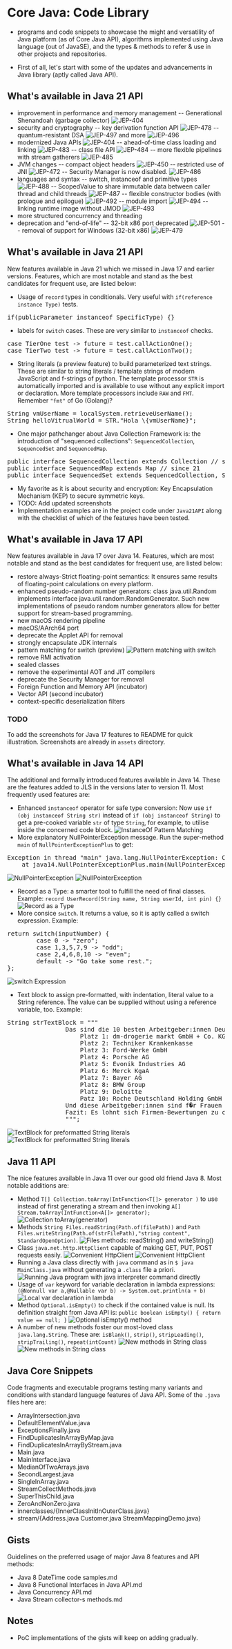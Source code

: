 # Core Java: Code Library
- programs and code snippets to showcase the might and versatility of Java platform (as of Core Java API), algorithms implemented using Java language (out of JavaSE), and the types & methods to refer & use in other projects and repositories.  

- First of all, let's start with some of the updates and advancements in Java library (aptly called Java API).

## What's available in Java 21 API
- improvement in performance and memory management
-- Generational Shenandoah (garbage collector) ![JEP-404](https://openjdk.org/jeps/404)
- security and cryptography
-- key derivation function API ![JEP-478](https://openjdk.org/jeps/478)
-- quantum-resistant DSA ![JEP-497](https://openjdk.org/jeps/497) and more ![JEP-496](https://openjdk.org/jeps/496)
- modernized Java APIs ![JEP-404](https://openjdk.org/jeps/404)
-- ahead-of-time class loading and linking ![JEP-483](https://openjdk.org/jeps/483)
-- class file API ![JEP-484](https://openjdk.org/jeps/484)
-- more flexible pipelines with stream gatherers ![JEP-485](https://openjdk.org/jeps/485)
- JVM changes
-- compact object headers ![JEP-450](https://openjdk.org/jeps/450)
-- restricted use of JNI ![JEP-472](https://openjdk.org/jeps/472)
-- Security Manager is now disabled. ![JEP-486](https://openjdk.org/jeps/486)
- languages and syntax
-- switch, instanceof and primitive types ![JEP-488](https://openjdk.org/jeps/488)
-- ScopedValue to share immutable data between caller thread and child threads ![JEP-487](https://openjdk.org/jeps/487)
-- flexible constructor bodies (with prologue and epilogue) ![JEP-492](https://openjdk.org/jeps/492)
-- module import ![JEP-494](https://openjdk.org/jeps/494)
-- linking runtime image without JMOD ![JEP-493](https://openjdk.org/jeps/493)
- more structured concurrency and threading
- deprecation and "end-of-life"
-- 32-bit x86 port deprecated ![JEP-501](https://openjdk.org/jeps/501)
-- removal of support for Windows (32-bit x86) ![JEP-479](https://openjdk.org/jeps/479)

## What's available in Java 21 API
New features available in Java 21 which we missed in Java 17 and earlier versions. Features, which are most notable and stand as the best candidates for frequent use, are listed below:
- Usage of `record` types in conditionals. Very useful with `if(reference instance Type)` tests.
<pre>if(publicParameter instanceof SpecificType) {}</pre>
- labels for `switch` cases. These are very similar to `instanceof` checks.
<pre>
case TierOne test -> future = test.callActionOne();
case TierTwo test -> future = test.callActionTwo();
</pre>
- String literals (a preview feature) to build parameterized text strings. These are similar to string literals / template strings of modern JavaScript and f-strings of python. The template processor `STR` is automatically imported and is available to use without any explicit import or declaration. More template processors include `RAW` and `FMT`. Remember `"fmt"` of Go (Golang)?
<pre>String vmUserName = localSystem.retrieveUserName();
String helloVitrualWorld = STR."Hola \{vmUserName}";</pre>
- One major pathchanger about Java Collection Framework is: the introduction of "sequenced collections": `SequencedCollection`, `SequencedSet` and `SequencedMap`.
<pre>
public interface SequencedCollection<E> extends Collection<E> // since 21
public interface SequencedMap<K, V> extends Map<K, V> // since 21
public interface SequencedSet<E> extends SequencedCollection<E>, Set<E> // since 21
</pre>
- My favorite as it is about security and encryption: Key Encapsulation Mechanism (KEP) to secure symmetric keys.
- TODO: Add updated screenshots
- Implementation examples are in the project code under `Java21API` along with the checklist of which of the features have been tested.

## What's available in Java 17 API
New features available in Java 17 over Java 14. Features, which are most notable and stand as the best candidates for frequent use, are listed below:
- restore always-Strict floating-point semantics: It ensures same results of floating-point calculations on every platform.
- enhanced pseudo-random number generators: class java.util.Random implements interface java.util.random.RandomGenerator. Such new implementations of pseudo random number generators allow for better support for stream-based programming.
- new macOS rendering pipeline
- macOS/AArch64 port
- deprecate the Applet API for removal
- strongly encapsulate JDK internals
- pattern matching for switch (preview)
![Pattern matching with switch](./assets/java17features/patternMatchingWithSwitch.png)
- remove RMI activation
- sealed classes
- remove the experimental AOT and JIT compilers
- deprecate the Security Manager for removal
- Foreign Function and Memory API (incubator)
- Vector API (second incubator)
- context-specific deserialization filters

### TODO
To add the screenshots for Java 17 features to README for quick illustration. Screenshots are already in `assets` directory.

## What's available in Java 14 API
The additional and formally introduced features available in Java 14. These are the features added to JLS in the versions later to version 11. Most frequently used features are:
- Enhanced `instanceof` operator for safe type conversion: Now use `if (obj instanceof String str)` instead of `if (obj instanceof String)` to get a pre-cooked variable `str` of type `String`, for example, to utilise inside the concerned code block.
![InstanceOf Pattern Matching](./assets/java14features/01-InstanceOfPatternMatching.png)
- More explanatory NullPointerException message. Run the super-method `main` of `NullPointerExceptionPlus` to get:
<pre>Exception in thread "main" java.lang.NullPointerException: Cannot invoke "Object.toString()" because the return value of "java14.RoleClass.getPrivileges()" is null
	at java14.NullPointerExceptionPlus.main(NullPointerExceptionPlus.java:7)</pre>
![NullPointerException](./assets/java14features/02-NullPointerException-1.png)
![NullPointerException](./assets/java14features/02-NullPointerException-2.png)
- Record as a Type: a smarter tool to fulfill the need of final classes. Example: `record UserRecord(String name, String userId, int pin) {}`
![Record as a Type](./assets/java14features/03-Record.png)
- More consice `switch`. It returns a value, so it is aptly called a switch expression. Example:
<pre>return switch(inputNumber) {
		case 0 -> "zero";
		case 1,3,5,7,9 -> "odd";
		case 2,4,6,8,10 -> "even";
		default -> "Go take some rest.";		
};</pre>
![switch Expression](./assets/java14features/04-SwitchExpression.png)
- Text block to assign pre-formatted, with indentation, literal value to a String reference. The value can be supplied without using a reference variable, too. Example:
<pre>String strTextBlock = """
				Das sind die 10 besten Arbeitgeber:innen Deutschlands
				    Platz 1: dm-drogerie markt GmbH + Co. KG
				    Platz 2: Techniker Krankenkasse
				    Platz 3: Ford-Werke GmbH
				    Platz 4: Porsche AG
				    Platz 5: Evonik Industries AG
				    Platz 6: Merck KgaA
				    Platz 7: Bayer AG
				    Platz 8: BMW Group
				    Platz 9: Deloitte
				    Patz 10: Roche Deutschland Holding GmbH
				Und diese Arbeitgeber:innen sind f�r Frauen am besten
				Fazit: Es lohnt sich Firmen-Bewertungen zu checken
				""";
</pre>
![TextBlock for preformatted String literals](./assets/java14features/05-TextBlock-1.png)
![TextBlock for preformatted String literals](./assets/java14features/05-TextBlock-2.png)

## Java 11 API
The nice features available in Java 11 over our good old friend Java 8. Most notable additions are:
- Method `T[] Collection.toArray(IntFunction<T[]> generator )` to use instead of first generating a stream and then invoking `A[] Stream.toArray(IntFunction<A[]> generator);`
![Collection toArray(generator)](./assets/java11features/01-Collection-toArray.png)
- Methods `String Files.readString(Path.of(filePath))` and `Path Files.writeString(Path.of(strFilePath),"string content", StandardOpenOption)`.
![Files methods: readString() and writeString()](./assets/java11features/02-FilesReadString-FilesWriteString.png)
- Class `java.net.http.HttpClient` capable of making GET, PUT, POST requests easily.
![Convenient HttpClient](./assets/java11features/03-HttpClient-1.png)
![Convenient HttpClient](./assets/java11features/03-HttpClient-2.png)
- Running a Java class directly with `java` command as in `$ java MainClass.java` without generating a `.class` file a priori.
![Running Java program with java interpreter command directly](./assets/java11features/04-RunWith-java.png)
- Usage of `var` keyword for variable declaration in lambda expressions: ` (@Nonnull var a,@Nullable var b) -> System.out.println(a + b)`
![Local var declaration in lambda](./assets/java11features/05-Local-varInLambda.png)
- Method `Optional.isEmpty()` to check if the contained value is null. Its definition straight from Java API is:
`public boolean isEmpty() {
        return value == null;
}`
![Optional isEmpty() method](./assets/java11features/06-Optional-isEmptyMethod.png)
- A number of new methods foster our most-loved class `java.lang.String`. These are: `isBlank()`, `strip()`, `stripLeading()`, `stripTrailing()`, `repeat(intCount)`
![New methods in String class](./assets/java11features/07-StringMethods-1.png)
![New methods in String class](./assets/java11features/07-StringMethods-2.png)


## Java Core Snippets
Code fragments and executable programs testing many variants and conditions with standard language features of Java API. Some of the `.java` files here are:
- ArrayIntersection.java
- DefaultElementValue.java
- ExceptionsFinally.java
- FindDuplicatesInArrayByMap.java
- FindDuplicatesInArrayByStream.java
- Main.java
- MainInterface.java
- MedianOfTwoArrays.java
- SecondLargest.java
- SingleInArray.java
- StreamCollectMethods.java
- SuperThisChild.java
- ZeroAndNonZero.java
- innerclasses/{InnerClassInitInOuterClass.java}
- stream/{Address.java  Customer.java  StreamMappingDemo.java}

## Gists
Guidelines on the preferred usage of major Java 8 features and API methods:
- Java 8 DateTime code samples.md
- Java 8 Functional Interfaces in Java API.md
- Java Concurrency API.md
- Java Stream collector-s methods.md

## Notes
- PoC implementations of the gists will keep on adding gradually.

